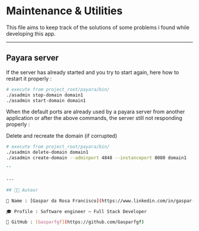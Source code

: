 # Maintenance & Utilities

This file aims to keep track of the solutions of some problems i found while developing this app.

---

## Payara server

If the server has already started and you try to start again, here how to restart it properly :

```bash
# execute from project_root/payara/bin/
./asadmin stop-domain domain1
./asadmin start-domain domain1
```

When the default ports are already used by a payara server from another application or after the above commands, the server still not responding properly :

Delete and recreate the domain (if corrupted)

```bash
# execute from project_root/payara/bin/
./asadmin delete-domain domain1
./asadmin create-domain --adminport 4848 --instanceport 8080 domain1

``

---

## 🧑‍💻 Auteur

💼 Name : [Gaspar da Rosa Francisco](https://www.linkedin.com/in/gaspar-francisco-5a4639203/)

🎓 Profile : Software engineer — Full Stack Developer

🔗 GitHub : [Gasparfgf](https://github.com/Gasparfgf)
